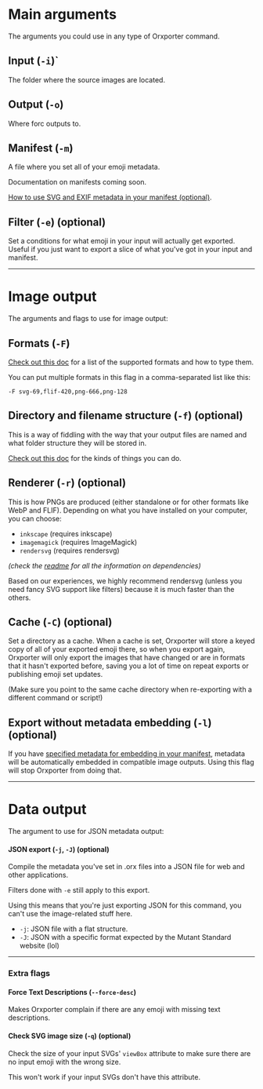 
# Main arguments

The arguments you could use in any type of Orxporter command.


## Input (`-i`)`

The folder where the source images are located.

## Output (`-o`)

Where forc outputs to.

## Manifest (`-m`)

A file where you set all of your emoji metadata.

Documentation on manifests coming soon.

[How to use SVG and EXIF metadata in your manifest (optional)](metadata.md).


## Filter (`-e`) (optional)

Set a conditions for what emoji in your input will actually get exported. Useful if you just want to export a slice of what you've got in your input and manifest.


---

# Image output

The arguments and flags to use for image output:

## Formats (`-F`)

[Check out this doc](image_formats.md) for a list of the supported formats and how to type them.

You can put multiple formats in this flag in a comma-separated list like this:

````
-F svg-69,flif-420,png-666,png-128
````

## Directory and filename structure (`-f`) (optional)

This is a way of fiddling with the way that your output files are named and what folder structure they will be stored in.

[Check out this doc](file_structure.md) for the kinds of things you can do.


## Renderer (`-r`) (optional)

This is how PNGs are produced (either standalone or for other formats like WebP and FLIF).
Depending on what you have installed on your computer, you can choose:

- `inkscape` (requires inkscape)
- `imagemagick` (requires ImageMagick)
- `rendersvg` (requires rendersvg)

*(check the [readme](../../readme.md) for all the information on dependencies)*

Based on our experiences, we highly recommend rendersvg (unless you need fancy SVG support like filters) because it is much faster than the others.


## Cache (`-C`) (optional)

Set a directory as a cache. When a cache is set, Orxporter will store a keyed copy of all of your exported emoji there, so when you export again, Orxporter will only export the images that have changed or are in formats that it hasn't exported before, saving you a lot of time on repeat exports or publishing emoji set updates.

(Make sure you point to the same cache directory when re-exporting with a different command or script!)

## Export without metadata embedding (`-l`) (optional)

If you have [specified metadata for embedding in your manifest](metadata.md), metadata
will be automatically embedded in compatible image outputs.
Using this flag will stop Orxporter from doing that.


-----

# Data output

The argument to use for JSON metadata output:

#### JSON export (`-j`, `-J`) (optional)

Compile the metadata you've set in .orx files into a JSON file for web and other applications.

Filters done with `-e` still apply to this export.

Using this means that you're just exporting JSON for this command, you can't use the image-related stuff here.

- `-j`: JSON file with a flat structure.
- `-J`: JSON with a specific format expected by the Mutant Standard website (lol)

----


### Extra flags

#### Force Text Descriptions (`--force-desc`)

Makes Orxporter complain if there are any emoji with missing text descriptions.


#### Check SVG image size (`-q`) (optional)

Check the size of your input SVGs' `viewBox` attribute to make sure there are no input emoji with the wrong size.

This won't work if your input SVGs don't have this attribute.
